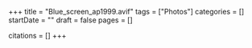 +++
title = "Blue_screen_ap1999.avif"
tags = ["Photos"]
categories = []
startDate = ""
draft = false
pages = []

citations = []
+++
